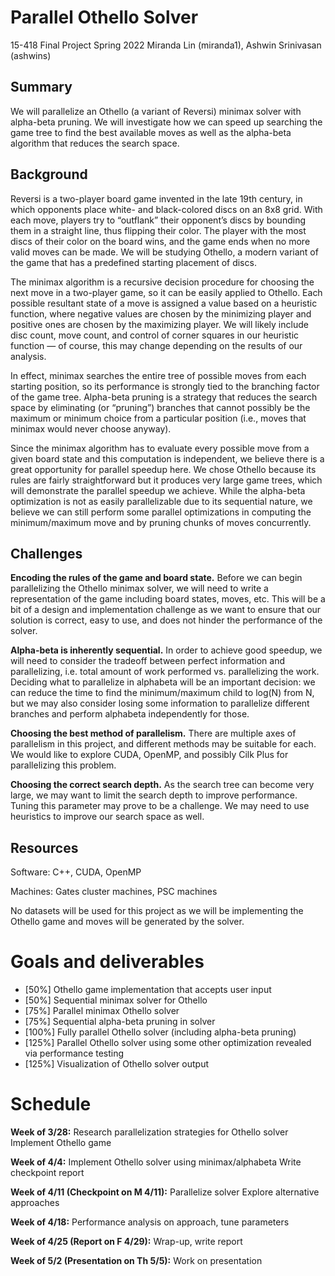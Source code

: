 # Parallel Othello Solver
15-418 Final Project Spring 2022
Miranda Lin (miranda1), Ashwin Srinivasan (ashwins)

## Summary

We will parallelize an Othello (a variant of Reversi) minimax solver with alpha-beta pruning. We will investigate how we can speed up searching the game tree to find the best available moves as well as the alpha-beta algorithm that reduces the search space.

## Background

Reversi is a two-player board game invented in the late 19th century, in which opponents place white- and black-colored discs on an 8x8 grid. With each move, players try to “outflank” their opponent’s discs by bounding them in a straight line, thus flipping their color. The player with the most discs of their color on the board wins, and the game ends when no more valid moves can be made. We will be studying Othello, a modern variant of the game that has a predefined starting placement of discs.

The minimax algorithm is a recursive decision procedure for choosing the next move in a two-player game, so it can be easily applied to Othello. Each possible resultant state of a move is assigned a value based on a heuristic function, where negative values are chosen by the minimizing player and positive ones are chosen by the maximizing player. We will likely include disc count, move count, and control of corner squares in our heuristic function — of course, this may change depending on the results of our analysis.

In effect, minimax searches the entire tree of possible moves from each starting position, so its performance is strongly tied to the branching factor of the game tree. Alpha-beta pruning is a strategy that reduces the search space by eliminating (or “pruning”) branches that cannot possibly be the maximum or minimum choice from a particular position (i.e., moves that minimax would never choose anyway).

Since the minimax algorithm has to evaluate every possible move from a given board state and this computation is independent, we believe there is a great opportunity for parallel speedup here. We chose Othello because its rules are fairly straightforward but it produces very large game trees, which will demonstrate the parallel speedup we achieve. While the alpha-beta optimization is not as easily parallelizable due to its sequential nature, we believe we can still perform some parallel optimizations in computing the minimum/maximum move and by pruning chunks of moves concurrently.

## Challenges

**Encoding the rules of the game and board state.** Before we can begin parallelizing the Othello minimax solver, we will need to write a representation of the game including board states, moves, etc. This will be a bit of a design and implementation challenge as we want to ensure that our solution is correct, easy to use, and does not hinder the performance of the solver.

**Alpha-beta is inherently sequential.** In order to achieve good speedup, we will need to consider the tradeoff between perfect information and parallelizing, i.e. total amount of work performed vs. parallelizing the work. Deciding what to parallelize in alphabeta will be an important decision: we can reduce the time to find the minimum/maximum child to log(N) from N, but we may also consider losing some information to parallelize different branches and perform alphabeta independently for those.

**Choosing the best method of parallelism.** There are multiple axes of parallelism in this project, and different methods may be suitable for each. We would like to explore CUDA, OpenMP, and possibly Cilk Plus for parallelizing this problem. 

**Choosing the correct search depth.** As the search tree can become very large, we may want to limit the search depth to improve performance. Tuning this parameter may prove to be a challenge. We may need to use heuristics to improve our search space as well. 

## Resources

Software: C++, CUDA, OpenMP

Machines: Gates cluster machines, PSC machines

No datasets will be used for this project as we will be implementing the Othello game and moves will be generated by the solver.

# Goals and deliverables

 - [50%] Othello game implementation that accepts user input
 - [50%] Sequential minimax solver for Othello
 - [75%] Parallel minimax Othello solver
 - [75%] Sequential alpha-beta pruning in solver
 - [100%] Fully parallel Othello solver (including alpha-beta pruning)
 - [125%] Parallel Othello solver using some other optimization revealed via performance testing
 - [125%] Visualization of Othello solver output

# Schedule

**Week of 3/28:**
Research parallelization strategies for Othello solver
Implement Othello game

**Week of 4/4:**
Implement Othello solver using minimax/alphabeta
Write checkpoint report

**Week of 4/11 (Checkpoint on M 4/11):**
Parallelize solver
Explore alternative approaches

**Week of 4/18:**
Performance analysis on approach, tune parameters

**Week of 4/25 (Report on F 4/29):**
Wrap-up, write report

**Week of 5/2 (Presentation on Th 5/5):**
Work on presentation
